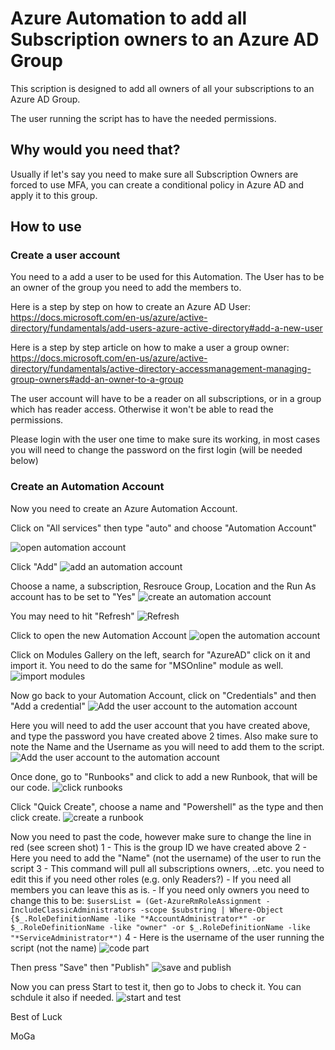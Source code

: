 # Azure Automation to add all Subscription owners to an Azure AD Group

This scription is designed to add all owners of all your subscriptions to an Azure AD Group.

The user running the script has to have the needed permissions.

## Why would you need that?
Usually if let's say you need to make sure all Subscription Owners are forced to use MFA, you can create a conditional policy in Azure AD and apply it to this group.

## How to use

### Create a user account
You need to a add a user to be used for this Automation. The User has to be an owner of the group you need to add the members to.

Here is a step by step on how to create an Azure AD User: 
    https://docs.microsoft.com/en-us/azure/active-directory/fundamentals/add-users-azure-active-directory#add-a-new-user

Here is a step by step article on how to make a user a group owner:
    https://docs.microsoft.com/en-us/azure/active-directory/fundamentals/active-directory-accessmanagement-managing-group-owners#add-an-owner-to-a-group

The user account will have to be a reader on all subscriptions, or in a group which has reader access. Otherwise it won't be able to read the permissions.

Please login with the user one time to make sure its working, in most cases you will need to change the password on the first login (will be needed below)

### Create an Automation Account

Now you need to create an Azure Automation Account.

Click on "All services" then type "auto" and choose "Automation Account"

![open automation account](https://github.com/msghaleb/azure-automation-add-subs-owners-to-group/raw/master/imgs/01.jpg)

Click "Add"
![add an automation account](https://github.com/msghaleb/azure-automation-add-subs-owners-to-group/raw/master/imgs/02.jpg)

Choose a name, a subscription, Resrouce Group, Location and the Run As account has to be set to "Yes"
![create an automation account](https://github.com/msghaleb/azure-automation-add-subs-owners-to-group/raw/master/imgs/03.jpg)

You may need to hit "Refresh"
![Refresh](https://github.com/msghaleb/azure-automation-add-subs-owners-to-group/raw/master/imgs/04.jpg)

Click to open the new Automation Account
![open the automation account](https://github.com/msghaleb/azure-automation-add-subs-owners-to-group/raw/master/imgs/05.jpg)

Click on Modules Gallery on the left, search for "AzureAD" click on it and import it. You need to do the same for "MSOnline" module as well.
![import modules](https://github.com/msghaleb/azure-automation-add-subs-owners-to-group/raw/master/imgs/06.jpg)

Now go back to your Automation Account, click on "Credentials" and then "Add a credential"
![Add the user account to the automation account](https://github.com/msghaleb/azure-automation-add-subs-owners-to-group/raw/master/imgs/07.jpg)

Here you will need to add the user account that you have created above, and type the password you have created above 2 times. Also make sure to note the Name and the Username as you will need to add them to the script.
![Add the user account to the automation account](https://github.com/msghaleb/azure-automation-add-subs-owners-to-group/raw/master/imgs/08.jpg)

Once done, go to "Runbooks" and click to add a new Runbook, that will be our code.
![click runbooks](https://github.com/msghaleb/azure-automation-add-subs-owners-to-group/raw/master/imgs/09.jpg)

Click "Quick Create", choose a name and "Powershell" as the type and then click create.
![create a runbook](https://github.com/msghaleb/azure-automation-add-subs-owners-to-group/raw/master/imgs/10.jpg)

Now you need to past the code, however make sure to change the line in red (see screen shot)
    1 - This is the group ID we have created above
    2 - Here you need to add the "Name" (not the username) of the user to run the script
    3 - This command will pull all subscriptions owners, ..etc. you need to edit this if you need other roles (e.g. only Readers?)
        - If you need all members you can leave this as is.
        - If you need only owners you need to change this to be:
            ```
            $usersList = (Get-AzureRmRoleAssignment -IncludeClassicAdministrators -scope $substring | Where-Object {$_.RoleDefinitionName -like "*AccountAdministrator*" -or $_.RoleDefinitionName -like "owner" -or $_.RoleDefinitionName -like "*ServiceAdministrator*")
            ```
    4 - Here is the username of the user running the script (not the name)
![code part](https://github.com/msghaleb/azure-automation-add-subs-owners-to-group/raw/master/imgs/11.jpg)


Then press "Save" then "Publish"
![save and publish](https://github.com/msghaleb/azure-automation-add-subs-owners-to-group/raw/master/imgs/12.jpg)

Now you can press Start to test it, then go to Jobs to check it. You can schdule it also if needed.
![start and test](https://github.com/msghaleb/azure-automation-add-subs-owners-to-group/raw/master/imgs/13.jpg)


Best of Luck

MoGa